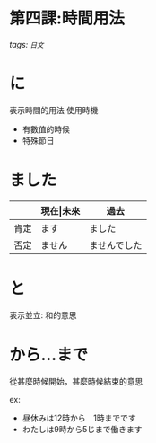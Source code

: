 第四課:時間用法
===

###### tags: `日文`


# に
表示時間的用法
使用時機

- 有數值的時候
- 特殊節日

# ました

|      | 現在\|未來 | 過去         |
| ---- | ---------- | ------------ |
| 肯定 | ます       | ました       |
| 否定 | ません     | ませんでした |

# と
表示並立: 和的意思


# から…まで
從甚麼時候開始，甚麼時候結束的意思

ex:
- 昼休みは12時から　1時までです
- わたしは9時から5じまで働きます